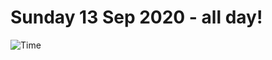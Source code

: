 # Sunday 13 Sep 2020 - all day!
![Time](https://github.com/rich-ctm/today/workflows/Time/badge.svg)
